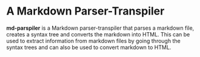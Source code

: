 # A Markdown Parser-Transpiler

**md-parspiler** is a Markdown parser-transpiler that parses a markdown file, creates a syntax tree and converts the markdown into HTML. This can be used to extract information from markdown files by going through the syntax trees and can also be used to convert markdown to HTML.
